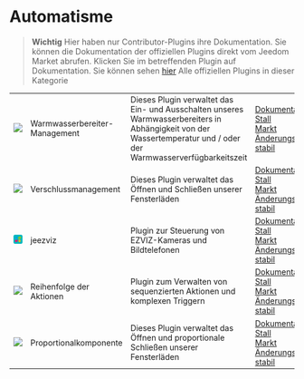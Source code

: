 
# Automatisme


>**Wichtig**
>Hier haben nur Contributor-Plugins ihre Dokumentation. Sie können die Dokumentation der offiziellen Plugins direkt vom Jeedom Market abrufen. Klicken Sie im betreffenden Plugin auf Dokumentation.
>Sie können sehen [hier](https://market.jeedom.com/index.php?v=d&p=market&type=plugin&categorie=automatisation) Alle offiziellen Plugins in dieser Kategorie


| | | | |
|--- | --- | --- | ---|
|<img src="ChauffeEau/ChauffeEau_icon.png" class="pluginLogo" width="100" />|Warmwasserbereiter-Management|Dieses Plugin verwaltet das Ein- und Ausschalten unseres Warmwasserbereiters in Abhängigkeit von der Wassertemperatur und / oder der Warmwasserverfügbarkeitszeit|[Dokumentation Stall](https://mika-nt28.github.io/Documentations/ChauffeEau/de_DE/)<br/>[Markt](https://market.jeedom.com/index.php?v=d&p=market_display&id=2671)<br/>[Änderungsprotokoll stabil](https://mika-nt28.github.io/Documentations/ChauffeEau/de_DE/changelog)|
|<img src="Volets/Volets_icon.png" class="pluginLogo" width="100" />|Verschlussmanagement|Dieses Plugin verwaltet das Öffnen und Schließen unserer Fensterläden|[Dokumentation Stall](https://mika-nt28.github.io/Documentations/Volets/de_DE/)<br/>[Markt](https://market.jeedom.com/index.php?v=d&p=market_display&id=2612)<br/>[Änderungsprotokoll stabil](https://mika-nt28.github.io/Documentations/Volets/de_DE/changelog)|
|<img src="jeezviz/jeezviz_icon.png" class="pluginLogo" width="100" />|jeezviz|Plugin zur Steuerung von EZVIZ-Kameras und Bildtelefonen|[Dokumentation Stall](https://famille-ozaer.github.io/jeezviz/de_DE/index.md)<br/>[Markt](https://market.jeedom.com/index.php?v=d&p=market_display&id=4063)<br/>[Änderungsprotokoll stabil](https://famille-ozaer.github.io/jeezviz/de_DE/changelog.html)|
|<img src="sequencing/sequencing_icon.png" class="pluginLogo" width="100" />|Reihenfolge der Aktionen|Plugin zum Verwalten von sequenzierten Aktionen und komplexen Triggern|[Dokumentation Stall](https://agp42.github.io/sequencing/de_DE/)<br/>[Markt](https://market.jeedom.com/index.php?v=d&p=market_display&id=3982)<br/>[Änderungsprotokoll stabil](https://agp42.github.io/sequencing/de_DE/changelog)|
|<img src="voletProp/voletProp_icon.png" class="pluginLogo" width="100" />|Proportionalkomponente|Dieses Plugin verwaltet das Öffnen und proportionale Schließen unserer Fensterläden|[Dokumentation Stall](https://mika-nt28.github.io/Documentations/voletProp/de_DE/)<br/>[Markt](https://market.jeedom.com/index.php?v=d&p=market_display&id=3229)<br/>[Änderungsprotokoll stabil](https://mika-nt28.github.io/Documentations/voletProp/de_DE/changelog)|

